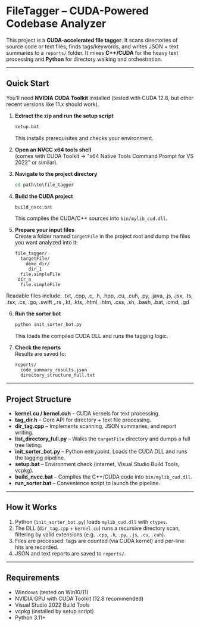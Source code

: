 # FileTagger – CUDA-Powered Codebase Analyzer

This project is a **CUDA-accelerated file tagger**. It scans directories of source code or text files, finds tags/keywords, and writes JSON + text summaries to a `reports/` folder. It mixes **C++/CUDA** for the heavy text processing and **Python** for directory walking and orchestration.

---

## Quick Start

You’ll need **NVIDIA CUDA Toolkit** installed (tested with CUDA 12.8, but other recent versions like 11.x should work).  

1. **Extract the zip and run the setup script**  
   ```bat
   setup.bat
   ```
   This installs prerequisites and checks your environment.

2. **Open an NVCC x64 tools shell**  
   (comes with CUDA Toolkit → "x64 Native Tools Command Prompt for VS 2022" or similar).

3. **Navigate to the project directory**  
   ```bat
   cd path\to\file_tagger
   ```

4. **Build the CUDA project**  
   ```bat
   build_nvcc.bat
   ```
   This compiles the CUDA/C++ sources into `bin/mylib_cud.dll`.

5. **Prepare your input files**  
   Create a folder named `targetFile` in the project root and dump the files you want analyzed into it:
   ```
   file_tagger/
     targetFile/
       demo_dir/
        dir_1
	 file.simpleFile
	dir_n
	 file.simpleFile
   ```
Readable files include:
.txt, .cpp, .c, .h, .hpp, .cu, .cuh,
.py, .java, .js, .jsx, .ts, .tsx,
.cs, .go, .swift ,.rs ,.kt, .kts,
.html, .htm, .css, .sh, .bash, 
.bat, .cmd, .gd

6. **Run the sorter bot**  
   ```bash
   python init_sorter_bot.py
   ```
   This loads the compiled CUDA DLL and runs the tagging logic.

7. **Check the reports**  
   Results are saved to:
   ```
   reports/
     code_summary_results.json
     directory_structure_full.txt
   ```

---

## Project Structure

- **kernel.cu / kernel.cuh** – CUDA kernels for text processing.
- **tag_dir.h** – Core API for directory + text file processing.
- **dir_tag.cpp** – Implements scanning, JSON summaries, and report writing.
- **list_directory_full.py** – Walks the `targetFile` directory and dumps a full tree listing.
- **init_sorter_bot.py** – Python entrypoint. Loads the CUDA DLL and runs the tagging pipeline.
- **setup.bat** – Environment check (internet, Visual Studio Build Tools, vcpkg).
- **build_nvcc.bat** – Compiles the C++/CUDA code into `bin/mylib_cud.dll`.
- **run_sorter.bat** – Convenience script to launch the pipeline.

---

## How it Works

1. Python (`init_sorter_bot.py`) loads `mylib_cud.dll` with `ctypes`.
2. The DLL (`dir_tag.cpp` + `kernel.cu`) runs a recursive directory scan, filtering by valid extensions (e.g. `.cpp`, `.h`, `.py`, `.js`, `.cu`, `.cuh`).
3. Files are processed: tags are counted (via CUDA kernel) and per-line hits are recorded.
4. JSON and text reports are saved to `reports/`.

---

## Requirements

- Windows (tested on Win10/11)  
- NVIDIA GPU with CUDA Toolkit (12.8 recommended)  
- Visual Studio 2022 Build Tools  
- vcpkg (installed by setup script)  
- Python 3.11+  
